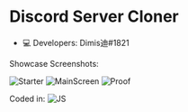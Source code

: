 # Discord Server Cloner #
- 💻 Developers: Dimis迪#1821


Showcase Screenshots:

![Starter](https://cdn.discordapp.com/attachments/924702139765366834/925070019099000982/unknown.png)
![MainScreen](https://cdn.discordapp.com/attachments/924702139765366834/925070153933275186/unknown.png)
![Proof](https://cdn.discordapp.com/attachments/924702139765366834/925071556437229598/unknown.png)




Coded in:
![JS](https://img.shields.io/badge/JS-%23777BB4.svg?style=for-the-badge&logo=js&logoColor=white)
